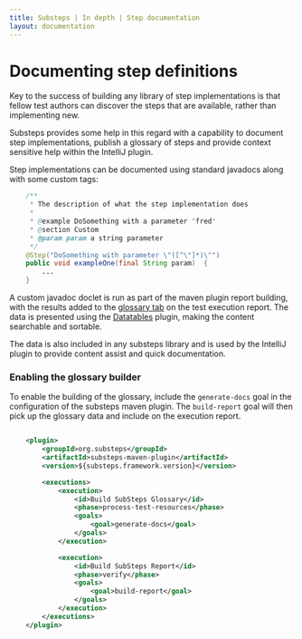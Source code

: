 ```yaml
---
title: Substeps | In depth | Step documentation
layout: documentation
---
```


Documenting step definitions
============================

Key to the success of building any library of step implementations is that fellow test authors can discover the steps that are available, rather than implementing new.

Substeps provides some help in this regard with a capability to document step implementations, publish a glossary of steps and provide context sensitive help within the IntelliJ plugin.

Step implementations can be documented using standard javadocs along with some custom tags:

``` java
    /**  
     * The description of what the step implementation does 
     * 
     * @example DoSomething with a parameter "fred"
     * @section Custom
     * @param param a string parameter
     */
    @Step("DoSomething with parameter \"([^\"]*)\"")
    public void exampleOne(final String param)  {
        ...
    }
```

A custom javadoc doclet is run as part of the maven plugin report building, with the results added to the [glossary tab](../../test_report/glossary.html) on the test execution report.  The data is presented using the [Datatables](https://datatables.net/) plugin, making the content searchable and sortable. 

The data is also included in any substeps library and is used by the IntelliJ plugin to provide content assist and quick documentation. 


### Enabling the glossary builder

To enable the building of the glossary, include the `generate-docs` goal in the configuration of the substeps maven plugin.  The `build-report` goal will then pick up the glossary data and include on the execution report.

``` xml

    <plugin>
        <groupId>org.substeps</groupId>
        <artifactId>substeps-maven-plugin</artifactId>
        <version>${substeps.framework.version}</version>

        <executions>
            <execution>
                <id>Build SubSteps Glossary</id>
                <phase>process-test-resources</phase>
                <goals>
                    <goal>generate-docs</goal>
                </goals>
            </execution>

            <execution>
                <id>Build SubSteps Report</id>
                <phase>verify</phase>
                <goals>
                    <goal>build-report</goal>
                </goals>
            </execution>
        </executions>
    </plugin>

```